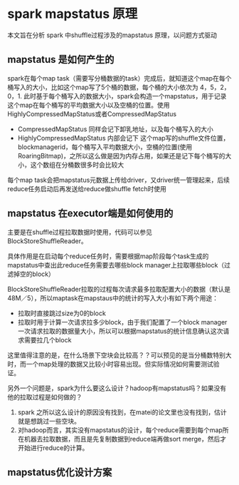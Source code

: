 # spark mapstatus 原理

本文旨在分析 spark 中shuffle过程涉及的mapstatus 原理，以问题方式驱动

## mapstatus 是如何产生的

spark在每个map task（需要写分桶数据的task）完成后，就知道这个map在每个桶写入的大小，比如这个map写了5个桶的数据，每个桶的大小依次为 4，5，2，0，1. 此时基于每个桶写入的数据大小，spark会构造一个mapstatus，用于记录这个map在每个桶写的平均数据大小以及空桶的位置。使用HighlyCompressedMapStatus或者CompressedMapStatus

* CompressedMapStatus 同样会记下卸乳地址，以及每个桶写入的大小
* HighlyCompressedMapStatus 内部会记下 这个map写的shuffle文件位置，blockmanagerid，每个桶写入平均数据大小，空桶的位置(使用RoaringBitmap)，之所以这么做是因为内存占用，如果还是记下每个桶写的大小，这个数组在分桶数很多时会比较大

每个map task会把mapstatus元数据上传给driver，又driver统一管理起来，后续reduce任务启动后再发送给reduce做shuffle fetch时使用

## mapstatus 在executor端是如何使用的

主要是在shuffle过程拉取数据时使用，代码可以参见BlockStoreShuffleReader。

具体作用是在启动每个reduce任务时，需要根据map阶段每个task生成的mapstatus中查出此reduce任务需要去哪些block manager上拉取哪些block（过滤掉空的block）

BlockStoreShuffleReader拉取的过程每次请求最多拉取配置大小的数据（默认是48M／5），所以maptask在mapstaus中的统计的写入大小有如下两个用途：

* 拉取时直接跳过size为0的block
* 拉取时用于计算一次请求拉多少block，由于我们配置了一个block manager一次请求拉取的数据量大小，所以可以根据mapstatus的统计信息确认这次请求需要拉几个block



这里值得注意的是，在什么场景下空块会比较高？？可以预见的是当分桶数特别大时，而一个map处理的数据又比较小时容易出现。但实际情况如何需要测试验证。

另外一个问题是，spark为什么要这么设计？hadoop有mapstatus吗？如果没有他的拉取过程是如何做的？

1. spark 之所以这么设计的原因没有找到，在matei的论文里也没有找到，估计就是想跳过一些空块。
2. 对hadoop而言，其实没有mapstatus的设计，每个reduce需要到每个map所在机器去拉取数据，而且是先复制数据到reduce端再做sort merge，然后才开始进行reduce的计算。

## mapstatus优化设计方案

